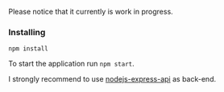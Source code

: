 Please notice that it currently is work in progress. 

### Installing
~~~
npm install
~~~

To start the application run `npm start`.

I strongly recommend to use [nodejs-express-api](https://github.com/marlonbarcarol/nodejs-express-api) as back-end.